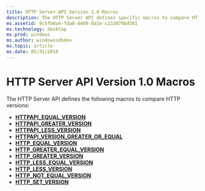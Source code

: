 ```yaml
---
title: HTTP Server API Version 1.0 Macros
description: The HTTP Server API defines specific macros to compare HTTP versions.
ms.assetid: 9c5fb0a4-fda8-4489-8a1e-c232079bd501
ms.technology: desktop
ms.prod: windows
ms.author: windowssdkdev
ms.topic: article
ms.date: 05/31/2018
---
```


# HTTP Server API Version 1.0 Macros

The HTTP Server API defines the following macros to compare HTTP versions:

-   [**HTTPAPI\_EQUAL\_VERSION**](/windows/desktop/api/http/nf-http-httpapi_equal_version)
-   [**HTTPAPI\_GREATER\_VERSION**](/windows/desktop/api/http/nf-http-httpapi_greater_version)
-   [**HTTPAPI\_LESS\_VERSION**](/windows/desktop/api/http/nf-http-httpapi_less_version)
-   [**HTTPAPI\_VERSION\_GREATER\_OR\_EQUAL**](/windows/desktop/api/http/nf-http-httpapi_version_greater_or_equal)
-   [**HTTP\_EQUAL\_VERSION**](/windows/desktop/api/Http/nf-http-http_equal_version)
-   [**HTTP\_GREATER\_EQUAL\_VERSION**](/windows/desktop/api/Http/nf-http-http_greater_equal_version)
-   [**HTTP\_GREATER\_VERSION**](/windows/desktop/api/Http/nf-http-http_greater_version)
-   [**HTTP\_LESS\_EQUAL\_VERSION**](/windows/desktop/api/Http/nf-http-http_less_equal_version)
-   [**HTTP\_LESS\_VERSION**](/windows/desktop/api/Http/nf-http-http_less_version)
-   [**HTTP\_NOT\_EQUAL\_VERSION**](/windows/desktop/api/Http/nf-http-http_not_equal_version)
-   [**HTTP\_SET\_VERSION**](/windows/desktop/api/Http/nf-http-http_set_version)

 

 




